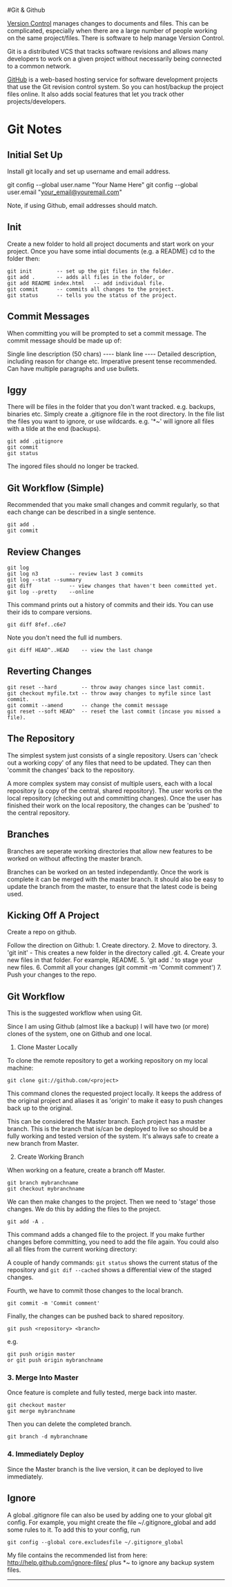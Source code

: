 #Git & Github

[Version Control][4] manages changes to documents and files. This can be complicated, especially when there are a large number of people working on the same project/files. There is software to help manage Version Control. 

Git is a distributed VCS that tracks software revisions and allows many developers to work on a given project without necessarily being connected to a common network.

[GitHub][3] is a web-based hosting service for software development projects that use the Git revision control system. So you can host/backup the project files online. It also adds social features that let you track other projects/developers.

# Git Notes

## Initial Set Up

Install git locally and set up username and email address.

git config --global user.name "Your Name Here"
git config --global user.email "your_email@youremail.com"

Note, if using Github, email addresses should match.

## Init

Create a new folder to hold all project documents and start work on your project. Once you have some intial documents (e.g. a README) cd to the folder then:

    git init        -- set up the git files in the folder.
    git add .       -- adds all files in the folder, or
    git add README index.html   -- add individual file.
    git commit      -- commits all changes to the project.
    git status      -- tells you the status of the project.

## Commit Messages

When committing you will be prompted to set a commit message. The commit message should be made up of:

Single line description (50 chars)
---- blank line ----
Detailed description, including reason for change etc. Imperative present tense recommended. Can have multiple paragraphs and use bullets.

## Iggy

There will be files in the folder that you don't want tracked. e.g. backups, binaries etc. Simply create a .gitignore file in the root directory. In the file list the files you want to ignore, or use wildcards. e.g. '*~' will ignore all files with a tilde at the end (backups).

    git add .gitignore
    git commit
    git status

The ingored files should no longer be tracked.

## Git Workflow (Simple)

Recommended that you make small changes and commit regularly, so that each change can be described in a single sentence.

    git add .
    git commit

## Review Changes

    git log
    git log n3          -- review last 3 commits
    git log --stat --summary
    git diff            -- view changes that haven't been committed yet.
    git log --pretty    --online

This command prints out a history of commits and their ids. You can use their ids to compare versions.
    
    git diff 8fef..c6e7

Note you don't need the full id numbers.

    git diff HEAD^..HEAD    -- view the last change

## Reverting Changes

    git reset --hard        -- throw away changes since last commit.
    git checkout myfile.txt -- throw away changes to myfile since last commit.
    git commit --amend      -- change the commit message
    git reset --soft HEAD^  -- reset the last commit (incase you missed a file).



## The Repository

The simplest system just consists of a single repository. Users can 'check out a working copy' of any files that need to be updated. They can then 'commit the changes' back to the repository.

A more complex system may consist of multiple users, each with a local repository (a copy of the central, shared repository). The user works on the local repository (checking out and committing changes). Once the user has finished their work on the local repository, the changes can be 'pushed' to the central repository.

## Branches

Branches are seperate working directories that allow new features to be worked on without affecting the master branch.

Branches can be worked on an tested independantly. Once the work is complete it can be merged with the master branch. It should also be easy to update the branch from the master, to ensure that the latest code is being used.

## Kicking Off A Project

Create a repo on github.

Follow the direction on Github:
	1. Create directory.
	2. Move to directory.
	3. 'git init' - This creates a new folder in the directory called .git.
	4. Create your new files in that folder. For example, README.
	5. 'git add .' to stage your new files.
	6. Commit all your changes (git commit -m 'Commit comment')
	7. Push your changes to the repo.
	
## Git Workflow

This is the suggested workflow when using Git.

Since I am using Github (almost like a backup) I will have two (or more) clones of the system, one on Github and one local.

1. Clone Master Locally

To clone the remote repository to get a working repository on my local machine:

    git clone git://github.com/<project>

This command clones the requested project locally. It keeps the address of the original project and aliases it as 'origin' to make it easy to push changes back up to the original.

This can be considered the Master branch. Each project has a master branch. This is the branch that is/can be deployed to live so should be a fully working and tested version of the system. It's always safe to create a new branch from Master.

2. Create Working Branch

When working on a feature, create a branch off Master. 

    git branch mybranchname
    git checkout mybranchname

We can then make changes to the project. Then we need to 'stage' those changes. We do this by adding the files to the project.

    git add -A .

This command adds a changed file to the project. If you make further changes before committing, you need to add the file again. You could also all all files from the current working directory:

A couple of handy commands: <code>git status</code> shows the current status of the repository and <code>git dif --cached</code> shows a differential view of the staged changes.

Fourth, we have to commit those changes to the local branch. 

	git commit -m 'Commit comment'

Finally, the changes can be pushed back to shared repository.

	git push <repository> <branch>

e.g.

    git push origin master
    or git push origin mybranchname
 

### 3. Merge Into Master

Once feature is complete and fully tested, merge back into master.

    git checkout master
    git merge mybranchname

Then you can delete the completed branch.

    git branch -d mybranchname

### 4. Immediately Deploy

Since the Master branch is the live version, it can be deployed to live immediately.

## Ignore

A global .gitignore file can also be used by adding one to your global git config. For example, you might create the file ~/.gitignore_global and add some rules to it. To add this to your config, run 

    git config --global core.excludesfile ~/.gitignore_global
	
My file contains the recommended list from here: http://help.github.com/ignore-files/ plus *~ to ignore any backup system files.

-------------

[1]: http://hoth.entp.com/output/git_for_designers.html "Git for Designers"
[2]: http://scottchacon.com/2011/08/31/github-flow.html "Github Flow"
[3]: http://en.wikipedia.org/wiki/Github "Github on Wikipedia"
[4]: http://en.wikipedia.org/wiki/Revision_control "Revision Control on Wikipedia"
[5]: http://wiki.spheredev.org/Git_for_the_lazy "Git for the Lazy"

